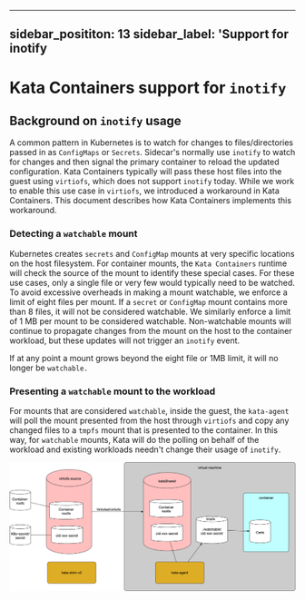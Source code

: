 
---
sidebar_posititon: 13
sidebar_label: 'Support for inotify
---
# Kata Containers support for `inotify`

## Background on `inotify` usage

A common pattern in Kubernetes is to watch for changes to files/directories passed in as `ConfigMaps`
or `Secrets`. Sidecar's normally use `inotify` to watch for changes and then signal the primary container to reload
the updated configuration. Kata Containers typically will pass these host files into the guest using `virtiofs`, which
does not support `inotify` today. While we work to enable this use case in `virtiofs`, we introduced a workaround in Kata Containers.
This document describes how Kata Containers implements this workaround.

### Detecting a `watchable` mount

Kubernetes creates `secrets` and `ConfigMap` mounts at very specific locations on the host filesystem. For container mounts,
the `Kata Containers` runtime will check the source of the mount to identify these special cases. For these use cases, only a single file
or very few would typically need to be watched. To avoid excessive overheads in making a mount watchable,
we enforce a limit of eight files per mount. If a `secret` or `ConfigMap` mount contains more than 8 files, it will not be
considered watchable. We similarly enforce a limit of 1 MB per mount to be considered watchable. Non-watchable mounts will
continue to propagate changes from the mount on the host to the container workload, but these updates will not trigger an
`inotify` event.

If at any point a mount grows beyond the eight file or 1MB limit, it will no longer be `watchable.`

### Presenting a `watchable` mount to the workload

For mounts that are considered `watchable`, inside the guest, the `kata-agent` will poll the mount presented from
the host through `virtiofs` and copy any changed files to a `tmpfs` mount that is presented to the container. In this way,
for `watchable` mounts, Kata will do the polling on behalf of the workload and existing workloads needn't change their usage
of `inotify`.

![drawing](arch-images/inotify-workaround.png)

